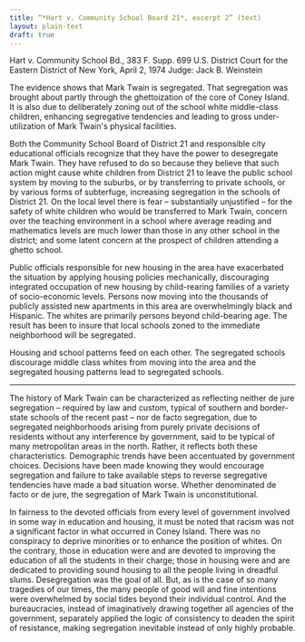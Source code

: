 ```yaml
---
title: “*Hart v. Community School Board 21*, excerpt 2” (text)
layout: plain-text
draft: true
---
```

Hart v. Community School Bd., 383 F. Supp. 699
U.S. District Court for the Eastern District of New York, April 2, 1974
Judge: Jack B. Weinstein

The evidence shows that Mark Twain is segregated. That segregation was brought about partly through the ghettoization of the core of Coney Island. It is also due to deliberately zoning out of the school white middle-class children, enhancing segregative tendencies and leading to gross under-utilization of Mark Twain's physical facilities.

Both the Community School Board of District 21 and responsible city educational officials recognize that they have the power to desegregate Mark Twain. They have refused to do so because they believe that such action might cause white children from District 21 to leave the public school system by moving to the suburbs, or by transferring to private schools, or by various forms of subterfuge, increasing segregation in the schools of District 21. On the local level there is fear – substantially unjustified – for the safety of white children who would be transferred to Mark Twain, concern over the teaching environment in a school where average reading and mathematics levels are much lower than those in any other school in the district; and some latent concern at the prospect of children attending a ghetto school.

Public officials responsible for new housing in the area have exacerbated the situation by applying housing policies mechanically, discouraging integrated occupation of new housing by child-rearing families of a variety of socio-economic levels. Persons now moving into the thousands of publicly assisted new apartments in this area are overwhelmingly black and Hispanic. The whites are primarily persons beyond child-bearing age. The result has been to insure that local schools zoned to the immediate neighborhood will be segregated.

Housing and school patterns feed on each other. The segregated schools discourage middle class whites from moving into the area and the segregated housing patterns lead to segregated schools.

***

The history of Mark Twain can be characterized as reflecting neither de jure segregation – required by law and custom, typical of southern and border-state schools of the recent past – nor de facto segregation, due to segregated neighborhoods arising from purely private decisions of residents without any interference by government, said to be typical of many metropolitan areas in the north. Rather, it reflects both these characteristics. Demographic trends have been accentuated by government choices. Decisions have been made knowing they would encourage segregation and failure to take available steps to reverse segregative tendencies have made a bad situation worse. Whether denominated de facto or de jure, the segregation of Mark Twain is unconstitutional.

In fairness to the devoted officials from every level of government involved in some way in education and housing, it must be noted that racism was not a significant factor in what occurred in Coney Island. There was no conspiracy to deprive minorities or to enhance the position of whites. On the contrary, those in education were and are devoted to improving the education of all the students in their charge; those in housing were and are dedicated to providing sound housing to all the people living in dreadful slums. Desegregation was the goal of all. But, as is the case of so many tragedies of our times, the many people of good will and fine intentions were overwhelmed by social tides beyond their individual control. And the bureaucracies, instead of imaginatively drawing together all agencies of the government, separately applied the logic of consistency to deaden the spirit of resistance, making segregation inevitable instead of only highly probable.
